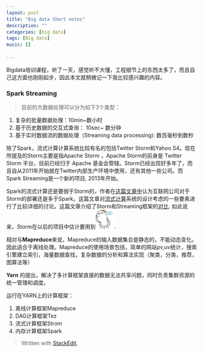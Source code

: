 ```yaml
---
layout: post
title: "Big data Short notes"
description: ""
categories: [big data]
tags: [Big data]
music: []

---
```

Bigdata培训课程，听了一天，感觉听不大懂，工程细节上的东西太多了，而且自己这方面也刚刚起步，因此本文就稍微记一下我比较感兴趣的内容。
<!-- more -->
### Spark Streaming 

>目前的大数据处理可以分为如下3个类型：

 1. 复杂的批量数据处理：10min~数小时
 2. 基于历史数据的交互式查询： 10sec~ 数分钟
 3. 基于实时数据流的数据处理（Streaming data processing): 数百毫秒到数秒

除了Spark，流式计算计算系统比较有名的包括Twitter Storm和Yahoo S4。现在所提及的Storm主要是指Apache Storm ，Apache Storm的前身是 Twitter Storm 平台，目前已经归于 Apache 基金会管辖。Storm已经出现好多年了，而且自从2011年开始就在Twitter内部生产环境中使用，还有其他一些公司。而Spark Streaming是一个新的项目, 2013年开始。

Spark的流式计算还是要弱于Storm的，作者在[这篇文章中](http://www.csdn.net/article/2014-08-04/2821018)认为互联网公司对于Storm的部署还是多于Spark。这篇文章对[流式计算](http://blog.csdn.net/anzhsoft/article/details/38168025)系统的设计考虑的一些要素进行了比较详细的讨论。这篇文章介绍了Storm和Streaming框架的[对比](http://www.open-open.com/lib/view/open1426129553435.html). 如此说来，Storm在以后的项目中估计要用到![image](/assets/smilies/8.gif).

相对与**Mapreduce**来说，Mapreduce的输入数据集合是静态的，不能动态变化。因此适合于离线处理。Mapreduce的使用场景包括，简单的网站pv,uv统计，搜索引擎建立索引，海量数据查找，复杂数据的分析和算法实现（聚类，分类，推荐，图算法等）

__Yarn__ 的提出，解决了多计算框架直接的数据无法共享问题，同时负责集群资源的统一管理和调度。

运行在YARN上的计算框架：
1. 离线计算框架Mapreduce
2. DAG计算框架Tez
3. 流式计算框架Strom
4. 内存计算框架Spark


> Written with [StackEdit](https://stackedit.io/).
